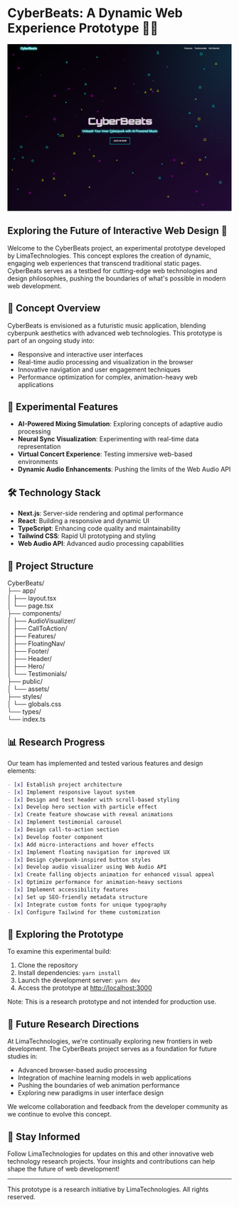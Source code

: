 # CyberBeats: A Dynamic Web Experience Prototype 🎵🔮

![CyberBeats Concept Landing Page](/assets/landing.png)

## Exploring the Future of Interactive Web Design 🚀

Welcome to the CyberBeats project, an experimental prototype developed by LimaTechnologies. This concept explores the creation of dynamic, engaging web experiences that transcend traditional static pages. CyberBeats serves as a testbed for cutting-edge web technologies and design philosophies, pushing the boundaries of what's possible in modern web development.

## 🧪 Concept Overview

CyberBeats is envisioned as a futuristic music application, blending cyberpunk aesthetics with advanced web technologies. This prototype is part of an ongoing study into:

- Responsive and interactive user interfaces
- Real-time audio processing and visualization in the browser
- Innovative navigation and user engagement techniques
- Performance optimization for complex, animation-heavy web applications

## 🔬 Experimental Features

- **AI-Powered Mixing Simulation**: Exploring concepts of adaptive audio processing
- **Neural Sync Visualization**: Experimenting with real-time data representation
- **Virtual Concert Experience**: Testing immersive web-based environments
- **Dynamic Audio Enhancements**: Pushing the limits of the Web Audio API

## 🛠 Technology Stack

- **Next.js**: Server-side rendering and optimal performance
- **React**: Building a responsive and dynamic UI
- **TypeScript**: Enhancing code quality and maintainability
- **Tailwind CSS**: Rapid UI prototyping and styling
- **Web Audio API**: Advanced audio processing capabilities

## 📁 Project Structure

CyberBeats/  
├── app/  
│ ├── layout.tsx  
│ └── page.tsx  
├── components/  
│ ├── AudioVisualizer/  
│ ├── CallToAction/  
│ ├── Features/  
│ ├── FloatingNav/  
│ ├── Footer/  
│ ├── Header/  
│ ├── Hero/  
│ └── Testimonials/  
├── public/  
│ └── assets/  
├── styles/  
│ └── globals.css  
└── types/  
└── index.ts  

## 📊 Research Progress

Our team has implemented and tested various features and design elements:

```markdown
- [x] Establish project architecture
- [x] Implement responsive layout system
- [x] Design and test header with scroll-based styling
- [x] Develop hero section with particle effect
- [x] Create feature showcase with reveal animations
- [x] Implement testimonial carousel
- [x] Design call-to-action section
- [x] Develop footer component
- [x] Add micro-interactions and hover effects
- [x] Implement floating navigation for improved UX
- [x] Design cyberpunk-inspired button styles
- [x] Develop audio visualizer using Web Audio API
- [x] Create falling objects animation for enhanced visual appeal
- [x] Optimize performance for animation-heavy sections
- [x] Implement accessibility features
- [x] Set up SEO-friendly metadata structure
- [x] Integrate custom fonts for unique typography
- [x] Configure Tailwind for theme customization
````

## 🚀 Exploring the Prototype

To examine this experimental build:

1. Clone the repository
2. Install dependencies: `yarn install`
3. Launch the development server: `yarn dev`
4. Access the prototype at [http://localhost:3000](http://localhost:3000)

Note: This is a research prototype and not intended for production use.

## 🔮 Future Research Directions

At LimaTechnologies, we're continually exploring new frontiers in web development. The CyberBeats project serves as a foundation for future studies in:

- Advanced browser-based audio processing
- Integration of machine learning models in web applications
- Pushing the boundaries of web animation performance
- Exploring new paradigms in user interface design

We welcome collaboration and feedback from the developer community as we continue to evolve this concept.

## 📡 Stay Informed

Follow LimaTechnologies for updates on this and other innovative web technology research projects. Your insights and contributions can help shape the future of web development!

---

This prototype is a research initiative by LimaTechnologies. All rights reserved.

